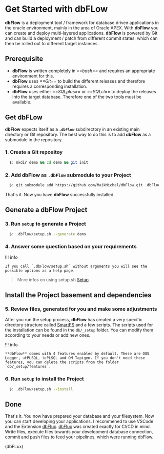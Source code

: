 # Get Started with dbFLow

**dbFlow** is a deployment tool / framework for database driven applications in the oracle environment, mainly in the area of Oracle APEX. With **dbFlow** you can create and deploy multi-layered applications. **dbFlow** is powered by Git and can build a deployment / patch from different commit states, which can then be rolled out to different target instances.

## Prerequisite

- **dbFlow** is written completely in *==bash==* and requires an appropriate environment for this.
- **dbFlow** uses *==Git==* to build the different releases and therefore requires a corresponding installation.
- **dbFlow** uses either *==SQLplus==* or *==SQLcl==* to deploy the releases into the target database. Therefore one of the two tools must be available.

## Get dbFLow

**dbFlow** expects itself as a **`.dbFlow`** subdirectory in an existing main directory or Git repository. The best way to do this is to add **dbFlow** as a submodule in the repository.

### 1. Create a Git repositoy
```bash
  $: mkdir demo && cd demo && git init
```
### 2. Add **dbFlow** as `.dbFlow` submodule to your Project
```bash
  $: git submodule add https://github.com/MaikMichel/dbFlow.git .dbFlow
```

That's it. Now you have **dbFlow** successfully installed.


## Generate a **dbFlow** Project

### 3. Run `setup` to generate a Project
```bash
  $: .dbFlow/setup.sh --generate demo
```
### 4. Answer some question based on your requirements

!!! info

    If you call `.dbFlow/setup.sh` without arguments you will see the possible options as a help page.

> More infos on using setup.sh [Setup](../setup)

## Install the Project basement and dependencies

### 5. Review files, generated for you and make some adjustments

After you run the setup process, **dbFlow** has created a very specific directory structure called [SmartFS](../concept/#smartfs) and a few scripts. The scripts used for the installation can be found in the `db/_setup` folder. You can modify them according to your needs or add new ones.

!!! info

    **dbFlow** comes with 4 features enabled by default. These are OOS Logger, utPLSQL, tePLSQL and OM Tapigen. If you don't need these features, you can delete the scripts from the folder `db/_setup/features`.


### 6. Run `setup` to install the Project
```bash
  $: .dbFlow/setup.sh --install
```

## Done

That's it. You now have prepared your database and your filesystem. Now you can start developing your applications. I recommened to use VSCode and the Extension [dbFlux](https://marketplace.visualstudio.com/items?itemName=MaikMichel.dbflow). [dbFlux](https://marketplace.visualstudio.com/items?itemName=MaikMichel.dbflow) was created exactly for CI/CD in mind. Write files, execute files towards your development database connection, commit and push files to feed your pipelines, which were running dbFlow.


(dbFLux)
